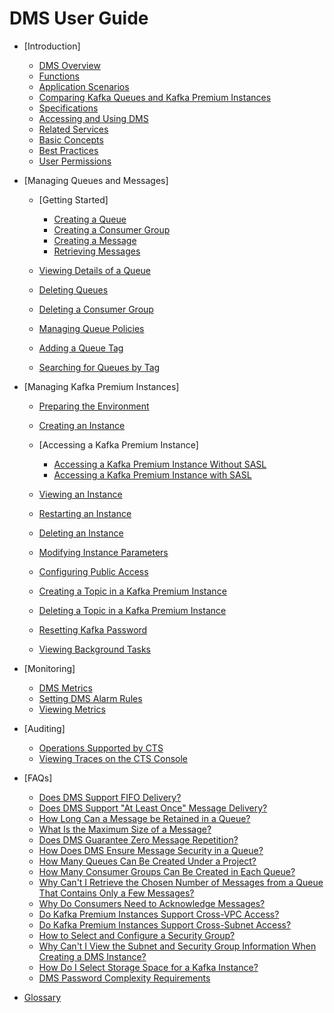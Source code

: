 # DMS User Guide

-   [Introduction]
    -   [DMS Overview](dms-overview.md)
    -   [Functions](functions.md)
    -   [Application Scenarios](application-scenarios.md)
    -   [Comparing Kafka Queues and Kafka Premium Instances](comparing-kafka-queues-and-kafka-premium-instances.md)
    -   [Specifications](specifications.md)
    -   [Accessing and Using DMS](accessing-and-using-dms.md)
    -   [Related Services](related-services.md)
    -   [Basic Concepts](basic-concepts.md)
    -   [Best Practices](best-practices.md)
    -   [User Permissions](user-permissions.md)

-   [Managing Queues and Messages]
    -   [Getting Started]
        -   [Creating a Queue](creating-a-queue.md)
        -   [Creating a Consumer Group](creating-a-consumer-group.md)
        -   [Creating a Message](creating-a-message.md)
        -   [Retrieving Messages](retrieving-messages.md)

    -   [Viewing Details of a Queue](viewing-details-of-a-queue.md)
    -   [Deleting Queues](deleting-queues.md)
    -   [Deleting a Consumer Group](deleting-a-consumer-group.md)
    -   [Managing Queue Policies](managing-queue-policies.md)
    -   [Adding a Queue Tag](adding-a-queue-tag.md)
    -   [Searching for Queues by Tag](searching-for-queues-by-tag.md)

-   [Managing Kafka Premium Instances]
    -   [Preparing the Environment](preparing-the-environment.md)
    -   [Creating an Instance](creating-an-instance.md)
    -   [Accessing a Kafka Premium Instance]
        -   [Accessing a Kafka Premium Instance Without SASL](accessing-a-kafka-premium-instance-without-sasl.md)
        -   [Accessing a Kafka Premium Instance with SASL](accessing-a-kafka-premium-instance-with-sasl.md)

    -   [Viewing an Instance](viewing-an-instance.md)
    -   [Restarting an Instance](restarting-an-instance.md)
    -   [Deleting an Instance](deleting-an-instance.md)
    -   [Modifying Instance Parameters](modifying-instance-parameters.md)
    -   [Configuring Public Access](configuring-public-access.md)
    -   [Creating a Topic in a Kafka Premium Instance](creating-a-topic-in-a-kafka-premium-instance.md)
    -   [Deleting a Topic in a Kafka Premium Instance](deleting-a-topic-in-a-kafka-premium-instance.md)
    -   [Resetting Kafka Password](resetting-kafka-password.md)
    -   [Viewing Background Tasks](viewing-background-tasks.md)

-   [Monitoring]
    -   [DMS Metrics](dms-metrics.md)
    -   [Setting DMS Alarm Rules](setting-dms-alarm-rules.md)
    -   [Viewing Metrics](viewing-metrics.md)

-   [Auditing]
    -   [Operations Supported by CTS](operations-supported-by-cts.md)
    -   [Viewing Traces on the CTS Console](viewing-traces-on-the-cts-console.md)

-   [FAQs]
    -   [Does DMS Support FIFO Delivery?](does-dms-support-fifo-delivery.md)
    -   [Does DMS Support "At Least Once" Message Delivery?](does-dms-support-at-least-once-message-delivery.md)
    -   [How Long Can a Message be Retained in a Queue?](how-long-can-a-message-be-retained-in-a-queue.md)
    -   [What Is the Maximum Size of a Message?](what-is-the-maximum-size-of-a-message.md)
    -   [Does DMS Guarantee Zero Message Repetition?](does-dms-guarantee-zero-message-repetition.md)
    -   [How Does DMS Ensure Message Security in a Queue?](how-does-dms-ensure-message-security-in-a-queue.md)
    -   [How Many Queues Can Be Created Under a Project?](how-many-queues-can-be-created-under-a-project.md)
    -   [How Many Consumer Groups Can Be Created in Each Queue?](how-many-consumer-groups-can-be-created-in-each-queue.md)
    -   [Why Can't I Retrieve the Chosen Number of Messages from a Queue That Contains Only a Few Messages?](why-can-t-i-retrieve-the-chosen-number-of-messages-from-a-queue-that-contains-only-a-few-messages.md)
    -   [Why Do Consumers Need to Acknowledge Messages?](why-do-consumers-need-to-acknowledge-messages.md)
    -   [Do Kafka Premium Instances Support Cross-VPC Access?](do-kafka-premium-instances-support-cross-vpc-access.md)
    -   [Do Kafka Premium Instances Support Cross-Subnet Access?](do-kafka-premium-instances-support-cross-subnet-access.md)
    -   [How to Select and Configure a Security Group?](how-to-select-and-configure-a-security-group.md)
    -   [Why Can't I View the Subnet and Security Group Information When Creating a DMS Instance?](why-can-t-i-view-the-subnet-and-security-group-information-when-creating-a-dms-instance.md)
    -   [How Do I Select Storage Space for a Kafka Instance?](how-do-i-select-storage-space-for-a-kafka-instance.md)
    -   [DMS Password Complexity Requirements](dms-password-complexity-requirements.md)

-   [Glossary](glossary.md)


